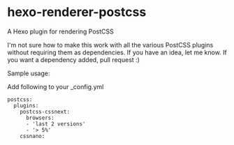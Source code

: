 # hexo-renderer-postcss
A Hexo plugin for rendering PostCSS

I'm not sure how to make this work with all the various PostCSS plugins without requiring them as dependencies. If you have an idea, let me know. If you want a dependency added, pull request :)

Sample usage:

Add following to your _config.yml
```
postcss:
  plugins:
    postcss-cssnext:
      browsers:
      - 'last 2 versions'
      - '> 5%'
    cssnano:
```
